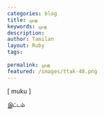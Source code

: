 ```yaml
---
categories: blog
title: முகு
keywords: முகு
description: 
author: Tamilan
layout: Ruby
tags: 
 
permalink: முகு
featured: /images/ttak-48.png
---
```

  
[ muku ]  
  
இட்டம்